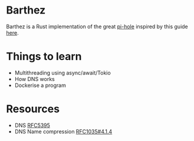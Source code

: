 
# Barthez

Barthez is a Rust implementation of the great [pi-hole](https://pi-hole.net/) inspired by this guide 
[here](https://github.com/EmilHernvall/dnsguide/blob/master/chapter1.md).

# Things to learn

- Multithreading using async/await/Tokio
- How DNS works
- Dockerise a program

# Resources
- DNS [RFC5395](https://www.rfc-editor.org/rfc/rfc5395)
- DNS Name compression [RFC1035#4.1.4](https://www.rfc-editor.org/rfc/rfc1035#section-4.1.4)

